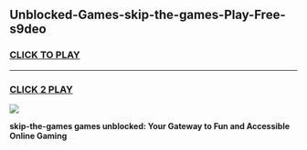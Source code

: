 
## Unblocked-Games-skip-the-games-Play-Free-s9deo
<h3>
<a href="https://premium76.site?title=skip-the-games&ref=10A">CLICK TO PLAY</a></h3>
<hr>

<h3>
<a href="https://premium76.site?title=skip-the-games&ref=10A">CLICK 2 PLAY</a>
  
</h3>

<a href="https://premium76.site?title=skip-the-games&ref=10A"><img src="https://clearcache.store/games.png"></a>


**skip-the-games games unblocked: Your Gateway to Fun and Accessible Online Gaming**
